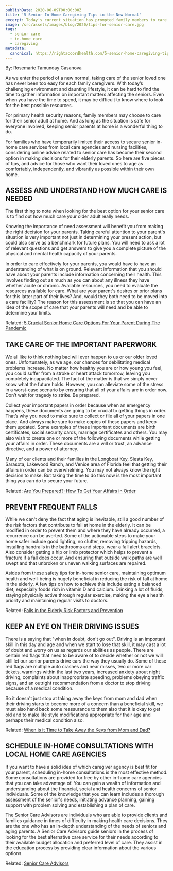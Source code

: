 ```yaml
---
publishDate: 2020-06-09T00:00:00Z
title: '5 Senior In-Home Caregiving Tips in the New Normal'
excerpt: Today's current situation has prompted family members to care for their senior parent at their own home. Here are 5 helpful tips to maximize your care for your seniors at home.
image: /src/assets/images/blog/2020/tips-for-senior-care.jpg
tags:
  - senior care
  - in-home care
  - caregiving
metadata:
  canonical: https://rightaccordhealth.com/5-senior-home-caregiving-tips
---
```




By: Rosemarie Tamunday Casanova



As we enter the period of a new normal, taking care of the senior loved one has never been too easy for each family caregivers. With today’s challenging environment and daunting lifestyle, it can be hard to find the time to gather information on important matters affecting the seniors. Even when you have the time to spend, it may be difficult to know where to look for the best possible resources.


For primary health security reasons, family members may choose to care for their senior adult at home. And as long as the situation is safe for everyone involved, keeping senior parents at home is a wonderful thing to do.

For families who have temporarily limited their access to secure senior in-home care services from local care agencies and nursing facilities, considering online advice related to senior care has become their second option in making decisions for their elderly parents. So here are five pieces of tips, and advice for those who want their loved ones to age as comfortably, independently, and vibrantly as possible within their own home.

ASSESS AND UNDERSTAND HOW MUCH CARE IS NEEDED
---------------------------------------------

The first thing to note when looking for the best option for your senior care is to find out how much care your older adult really needs.

Knowing the importance of need assessment will benefit you from making the right decision for your parents. Taking careful attention to your parent's situation is very important not just in determining your present action, but could also serve as a benchmark for future plans. You will need to ask a lot of relevant questions and get answers to give you a complete picture of the physical and mental health capacity of your parents.

In order to care effectively for your parents, you would have to have an understanding of what is on ground. Relevant information that you should have about your parents include information concerning their health. This involves finding out as much as you can about any illness they have whether acute or chronic. Available resources, you need to evaluate the resources available for care. What are your parent's desires or prior plans for this latter part of their lives? And, would they both need to be moved into a care facility? The reason for this assessment is so that you can have an idea of the scope of care that your parents will need and be able to determine your limits.

Related: [5 Crucial Senior Home Care Options For Your Parent During The Pandemic](https://rightaccordhealth.com/blog/2020/april/5-crucial-senior-home-care-options.html)

TAKE CARE OF THE IMPORTANT PAPERWORK
------------------------------------

We all like to think nothing bad will ever happen to us or our older loved ones. Unfortunately, as we age, our chances for debilitating medical problems increase. No matter how healthy you are or how young you feel, you could suffer from a stroke or heart attack tomorrow, leaving you completely incapacitated. The fact of the matter is that we simply never know what the future holds. However, you can alleviate some of the stress in a worst-case scenario by ensuring that all of your affairs are in order now. Don’t wait for tragedy to strike. Be prepared.

Collect your important papers in order because when an emergency happens, these documents are going to be crucial to getting things in order. That’s why you need to make sure to collect or file all of your papers in one place. And always make sure to make copies of these papers and keep them updated. Some examples of these important documents are birth certificates, social security cards, marriage certificates and others. You may also wish to create one or more of the following documents while getting your affairs in order. These documents are a will or trust, an advance directive, and a power of attorney.

Many of our clients and their families in the Longboat Key, Siesta Key, Sarasota, Lakewood Ranch, and Venice area of Florida feel that getting their affairs in order can be overwhelming. You may not always know the right decision to make. But taking the time to do this now is the most important thing you can do to secure your future.

Related: [Are You Prepared?: How To Get Your Affairs in Order](https://rightaccordhealth.com/blog/2019/july/are-you-prepared.html)

PREVENT FREQUENT FALLS
----------------------

While we can't deny the fact that aging is inevitable, still a good number of the risk factors that contribute to fall at home in the elderly. It can be modified in order to prevent them and where they have already occurred, a recurrence can be averted. Some of the actionable steps to make your home safer include good lighting, no clutter, removing tripping hazards, installing handrails in the bathrooms and steps, wear a fall alert bracelets. Also consider getting a hip or limb protector which helps to prevent a fracture if a fall does occur. And ensuring that outside walk paths are well swept and that unbroken or uneven walking surfaces are repaired.

Asides from these safety tips for in-home senior care, maintaining optimum health and well-being is hugely beneficial in reducing the risk of fall at home in the elderly. A few tips on how to achieve this include eating a balanced diet, especially foods rich in vitamin D and calcium. Drinking a lot of fluids, staying physically active through regular exercise, making the eye a health priority and maintaining regular visits to doctors.

Related: [Falls in the Elderly Risk Factors and Prevention](https://rightaccordhealth.com/blog/2019/september/falls-in-elderly.html)

KEEP AN EYE ON THEIR DRIVING ISSUES
-----------------------------------

There is a saying that "when in doubt, don't go out". Driving is an important skill in this day and age and when we start to lose that skill, it may cast a lot of doubt and worry on us as regards our abilities as people. There are certain red flags that need to be aware of to decide whether or not we will still let our senior parents drive cars the way they usually do. Some of these red flags are multiple auto crashes and near misses, two or more car tickets, warnings within the last two years, increased anxiety about night driving, complaints about inappropriate speeding, problems obeying traffic signs, and an outright recommendation from a doctor to stop driving because of a medical condition.

So it doesn't just stop at taking away the keys from mom and dad when their driving starts to become more of a concern than a beneficial skill, we must also hand back some reassurance to them also that it is okay to get old and to make life style modifications appropriate for their age and perhaps their medical condition also.

Related: [When is it Time to Take Away the Keys from Mom and Dad?](https://rightaccordhealth.com/blog/2020/march/elderly-driving-guide.html)

SCHEDULE IN-HOME CONSULTATIONS WITH LOCAL HOME CARE AGENCIES
------------------------------------------------------------

If you want to have a solid idea of which caregiver agency is best fit for your parent, scheduling in-home consultations is the most effective method. Some consultations are provided for free by other in-home care agencies that you can take advantage of. You can gain a wealth of information and understanding about the financial, social and health concerns of senior individuals. Some of the knowledge that you can learn includes a thorough assessment of the senior's needs, initiating advance planning, gaining support with problem solving and establishing a plan of care.

The Senior Care Advisors are individuals who are able to provide clients and families guidance in times of difficulty in making health care decisions. They are the one who has an in-depth understanding of the needs of seniors and aging parents. A Senior Care Advisors guide seniors in the process of looking for the best alternative care service for their needs according to their available budget allocation and preferred level of care. They assist in the education process by providing clear information about the various options.

Related: [Senior Care Advisors](https://rightaccordhealth.com/services/senior-care-advisors.html)
